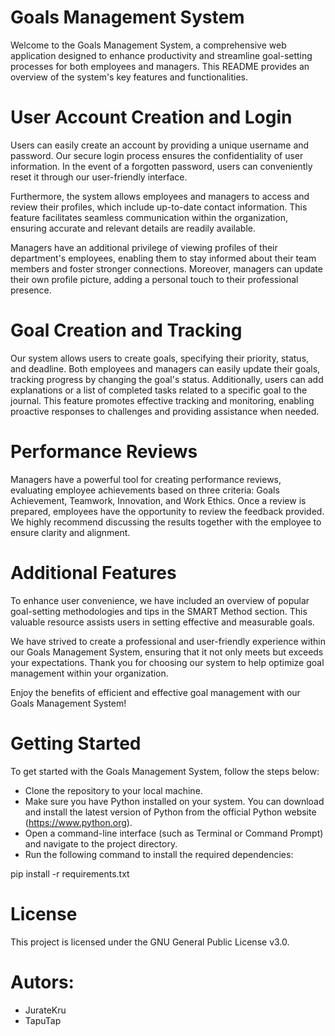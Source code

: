 # Goals Management System

Welcome to the Goals Management System, a comprehensive web application designed to enhance productivity and streamline goal-setting processes for both employees and managers. This README provides an overview of the system's key features and functionalities.

# User Account Creation and Login

Users can easily create an account by providing a unique username and password. Our secure login process ensures the confidentiality of user information. In the event of a forgotten password, users can conveniently reset it through our user-friendly interface.

Furthermore, the system allows employees and managers to access and review their profiles, which include up-to-date contact information. This feature facilitates seamless communication within the organization, ensuring accurate and relevant details are readily available.

Managers have an additional privilege of viewing profiles of their department's employees, enabling them to stay informed about their team members and foster stronger connections. Moreover, managers can update their own profile picture, adding a personal touch to their professional presence.

# Goal Creation and Tracking
Our system allows users to create goals, specifying their priority, status, and deadline. Both employees and managers can easily update their goals, tracking progress by changing the goal's status. Additionally, users can add explanations or a list of completed tasks related to a specific goal to the journal. This feature promotes effective tracking and monitoring, enabling proactive responses to challenges and providing assistance when needed.

# Performance Reviews
Managers have a powerful tool for creating performance reviews, evaluating employee achievements based on three criteria: Goals Achievement, Teamwork, Innovation, and Work Ethics. Once a review is prepared, employees have the opportunity to review the feedback provided. We highly recommend discussing the results together with the employee to ensure clarity and alignment.

# Additional Features
To enhance user convenience, we have included an overview of popular goal-setting methodologies and tips in the SMART Method section. This valuable resource assists users in setting effective and measurable goals.



We have strived to create a professional and user-friendly experience within our Goals Management System, ensuring that it not only meets but exceeds your expectations. Thank you for choosing our system to help optimize goal management within your organization.



Enjoy the benefits of efficient and effective goal management with our Goals Management System!

# Getting Started
To get started with the Goals Management System, follow the steps below:

* Clone the repository to your local machine.
* Make sure you have Python installed on your system. You can download and install the latest version of Python from the official Python website (https://www.python.org).
* Open a command-line interface (such as Terminal or Command Prompt) and navigate to the project directory.
* Run the following command to install the required dependencies:

pip install -r requirements.txt


# License
This project is licensed under the GNU General Public License v3.0.


# Autors:

* JurateKru
* TapuTap